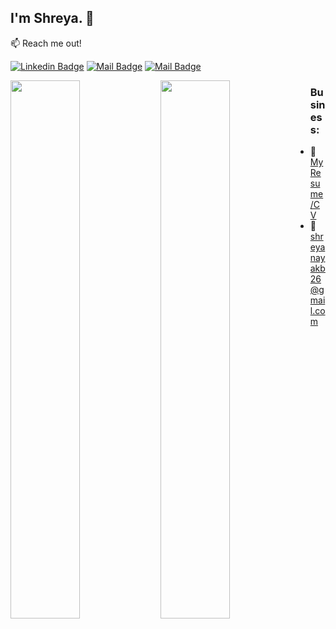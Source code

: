 ## I'm Shreya. 👋

:mailbox: Reach me out!

[![Linkedin Badge](https://img.shields.io/badge/-Shreya-0e76a8?style=flat&labelColor=0e76a8&logo=linkedin&logoColor=white)](https://www.linkedin.com/in/shreya-nayak-b-622a4b261/) 
[![Mail Badge](https://img.shields.io/badge/-@Shreya-e84393?style=flat&labelColor=e84393&logo=instagram&logoColor=white)](https://www.instagram.com/shreya.nayak_026/) 
[![Mail Badge](https://img.shields.io/badge/-Shreya-c0392b?style=flat&labelColor=c0392b&logo=gmail&logoColor=white)](mailto:shreyanayakb26@gmail.com)

<img src="https://github-readme-stats.vercel.app/api?username=shr968&theme=dark&show_icons=true" align="left" width="47%">

<img src="https://github-readme-stats.vercel.app/api/top-langs/?username=shr968&theme=dark&layout=compact" align="left" width="47%">

### Business:
- :paperclip: [My Resume/CV](https://drive.google.com/file/d/1yeB_u_QtIMSKUkMi_I1C5aSnsug4Tee8/view?usp=drive_link)
- :email: shreyanayakb26@gmail.com
